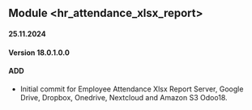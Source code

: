 ## Module <hr_attendance_xlsx_report>

#### 25.11.2024
#### Version 18.0.1.0.0
#### ADD

- Initial commit for Employee Attendance Xlsx Report Server, Google Drive, Dropbox, Onedrive, Nextcloud and Amazon S3 Odoo18.
